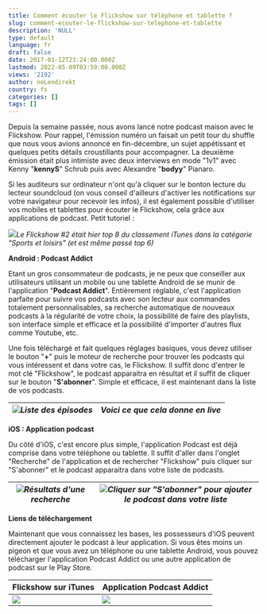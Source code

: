 ```yaml
---
title: Comment écouter le Flickshow sur téléphone et tablette ?
slug: comment-ecouter-le-flickshow-sur-telephone-et-tablette
description: 'NULL'
type: default
language: fr
draft: false
date: 2017-01-12T23:24:00.000Z
lastmod: 2022-05-09T03:59:08.000Z
views: '2192'
author: neLendirekt
country: fs
categories: []
tags: []
---
```

Depuis la semaine passée, nous avons lancé notre podcast maison avec le Flickshow. Pour rappel, l'émission numéro un faisait un petit tour du shuffle que nous vous avions annoncé en fin-décembre, un sujet appétissant et quelques petits détails croustillants pour accompagner. La deuxième émission était plus intimiste avec deux interviews en mode "1v1" avec Kenny "**kennyS**" Schrub puis avec Alexandre "**bodyy**" Pianaro.

Si les auditeurs sur ordinateur n'ont qu'à cliquer sur le bonton lecture du lecteur soundcloud (on vous conseil d'ailleurs d'activer les notifications sur votre navigateur pour recevoir les infos), il est également possible d'utiliser vos mobiles et tablettes pour écouter le Flickshow, cela grâce aux applications de podcast. Petit tutoriel :

![](/storage/images/58779be88b9d0_telechargementpng.png)_Le Flickshow #2 était hier top 8 du classement iTunes dans la catégorie "Sports et loisirs" (et est même passé top 6)_

**Android : Podcast Addict**

Etant un gros consommateur de podcasts, je ne peux que conseiller aux utilisateurs utilisant un mobile ou une tablette Android de se munir de l'application "**Podcast Addict**". Entièrement réglable, c'est l'application parfaite pour suivre vos podcasts avec son lecteur aux commandes totalement personnalisables, sa recherche automatique de nouveaux podcasts à la régularité de votre choix, la possibilité de faire des playlists, son interface simple et efficace et la possibilité d'importer d'autres flux comme Youtube, etc. 

Une fois téléchargé et fait quelques réglages basiques, vous devez utiliser le bouton "**+**" puis le moteur de recherche pour trouver les podcasts qui vous intéressent et dans votre cas, le Flickshow. Il suffit donc d'entrer le mot clé "Flickshow", le podcast apparaitra en résultat et il suffit de cliquer sur le bouton "**S'abonner**". Simple et efficace, il est maintenant dans la liste de vos podcasts.

| ![](/storage/images/5877c016026d2_screenshot-20170112-162228png.png)_Liste des épisodes_ | _Voici ce que cela donne en live_ |
| ---------------------------------------------------------------------------------------- | --------------------------------- |

  
**iOS : Application podcast**

Du côté d'iOS, c'est encore plus simple, l'application Podcast est déjà comprise dans votre téléphone ou tablette. Il suffit d'aller dans l'onglet "Recherche" de l'application et de rechercher "Flickshow" puis cliquer sur "S'abonner" et le podcast apparaitra dans votre liste de podcasts. 

| ![](/storage/images/5877c02a16e61_img-2938jpg.jpg)_Résultats d'une recherche_ | ![](/storage/images/5877c02ec8c9b_img-2939jpg.jpg)_Cliquer sur "S'abonner" pour ajouter le podcast_ _dans votre liste_ |
| ----------------------------------------------------------------------------- | ---------------------------------------------------------------------------------------------------------------------- |

**Liens de téléchargement**

Maintenant que vous connaissez les bases, les possesseurs d'iOS peuvent directement ajouter le podcast à leur application. Si vous êtes moins un pigeon et que vous avez un téléphone ou une tablette Android, vous pouvez télécharger l'application Podcast Addict ou une autre application de podcast sur le Play Store. 

| **Flickshow sur iTunes**                                                                                                            | **Application Podcast Addict**                                                                                                     |
| ----------------------------------------------------------------------------------------------------------------------------------- | ---------------------------------------------------------------------------------------------------------------------------------- |
| [![](/storage/images/5877fc27b3914_itunes-122-apple-musicpng.png)](https://itunes.apple.com/fr/podcast/flickshow/id1191992228?mt=2) | [![](/storage/images/5877fc2410db2_unnamedpng.png)](https://play.google.com/store/apps/details?id=com.bambuna.podcastaddict&hl=fr) |
